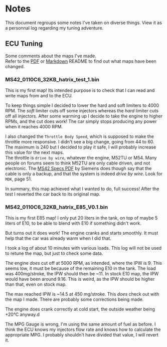# Notes

This document regroups some notes I've taken on diverse things. View it as a
personnal log regarding my tuning adventure.


## ECU Tuning

Some comments about the maps I've made.  
Refer to the [PDF](README.pdf) or [Markdown](README.md) README to find out what
maps have been changed.

### MS42_0110C6_32KB_hatrix_test_1.bin

This is my first map! Its intended purpose is to check that I can read and 
write maps from and to the ECU.

To keep things simple I decided to lower the hard and soft limiters to 4000
RPM. The _soft_ limiter cuts off some injectors whereas the _hard_ limiter cuts
off all injectors. After some warming up I decide to take the engine to higher
RPMs, and the cut does work! The car simply stops producing any power when it
reaches 4000 RPM.

I also changed the `Throttle Body Speed`, which is supposed to make the
throttle more responsive. I didn't see a big change, going from 44 to 60. The
maximum is 240 but I decided to play it safe, I will probably increase this
value for the next maps.  
The throttle is `drive by wire`, whatever the engine, M52TU or M54. Many people
on forums seem to think M52TU are only cable driven, and not electronic. The 
[MS42 Specs PDF](https://www.beisansystems.com/misc/SEIMENS_MS_420_ENGINE_CONTROL_SYSTEM.pdf)
by Siemens does though say that the cable is only a backup, and that the
system is indeed _drive by wire_. Look for `MDK`, page 51.

In summary, this map achieved what I wanted to do, full success!
After the test I reverted the car back to its original map.

### MS42_0110C6_32KB_hatrix_E85_V0.1.bin

This is my first E85 map! I only put 20 liters in the tank, on top of maybe 5
liters of E10, to be able to blend with E10 if something didn't work.

But turns out it does work! The engine cranks and starts smoothly. It must help
that the car was already warm when I did that.

I took a log of about 10 minutes with various loads. This log will not be used
to retune the map, but just to check some data.

The engine _does_ cut off at 5000 RPM, as intended, where the IPW is 9. This
seems low, it must be because of the remaining E10 in the tank. The load was
400mg/stroke, the IPW should then be ~11. In stock E10 map, the IPW would have
been around 9.16.
This is weird, as the IPW should be higher than that, even on stock map.

The max reached IPW is ~14.5 at 450 mg/stroke. This _does_ check out with the
map I made. There are probably some corrections being made.

The engine does crank correctly at cold start, the outside weather being +20°C
anyway.d

The MPG Gauge is wrong, I'm using the same amount of fuel as before. I think
the ECU knows my injectors flow rate and knows how to calculate the appropriate
MPG. I probably shouldn't have divided that value, I will revert it.
